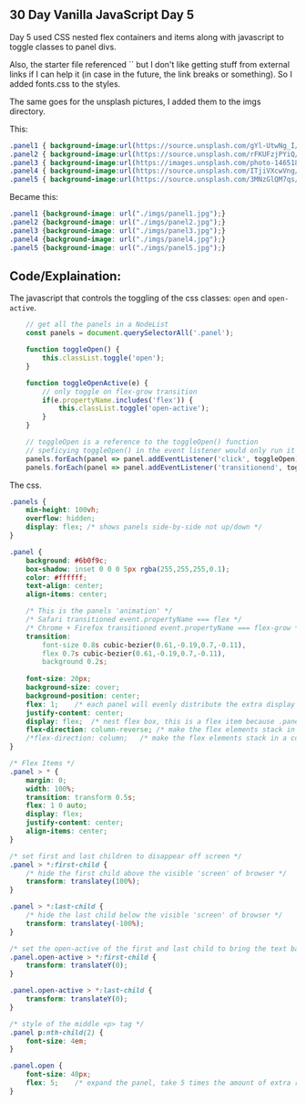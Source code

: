 ## 30 Day Vanilla JavaScript Day 5
<p>Day 5 used CSS nested flex containers and items along with javascript to toggle classes to panel divs.</p>

<p>Also, the starter file referenced `<link href='https://fonts.googleapis.com/css?family=Amatic+SC' rel='stylesheet' type='text/css'>`
but I don't like getting stuff from external links if I can help it (in case in the future, the link breaks or something). So I added
fonts.css to the styles.</p>

<p>The same goes for the unsplash pictures, I added them to the imgs directory.</p>

This:
```css
.panel1 { background-image:url(https://source.unsplash.com/gYl-UtwNg_I/1500x1500); }
.panel2 { background-image:url(https://source.unsplash.com/rFKUFzjPYiQ/1500x1500); }
.panel3 { background-image:url(https://images.unsplash.com/photo-1465188162913-8fb5709d6d57?ixlib=rb-0.3.5&q=80&fm=jpg&crop=faces&cs=tinysrgb&w=1500&h=1500&fit=crop&s=967e8a713a4e395260793fc8c802901d); }
.panel4 { background-image:url(https://source.unsplash.com/ITjiVXcwVng/1500x1500); }
.panel5 { background-image:url(https://source.unsplash.com/3MNzGlQM7qs/1500x1500); }
```

Became this:
```css
.panel1 {background-image: url("./imgs/panel1.jpg");}
.panel2 {background-image: url("./imgs/panel2.jpg");}
.panel3 {background-image: url("./imgs/panel3.jpg");}
.panel4 {background-image: url("./imgs/panel4.jpg");}
.panel5 {background-image: url("./imgs/panel5.jpg");}
```

## Code/Explaination:
The javascript that controls the toggling of the css classes: `open` and `open-active`.
```javascript
    // get all the panels in a NodeList
    const panels = document.querySelectorAll('.panel');

    function toggleOpen() {
        this.classList.toggle('open');
    }

    function toggleOpenActive(e) {
        // only toggle on flex-grow transition
        if(e.propertyName.includes('flex')) {
            this.classList.toggle('open-active');
        }
    }

    // toggleOpen is a reference to the toggleOpen() function
    // speficying toggleOpen() in the event listener would only run it on page load
    panels.forEach(panel => panel.addEventListener('click', toggleOpen));
    panels.forEach(panel => panel.addEventListener('transitionend', toggleOpenActive));
```

The css.
```css
.panels {
    min-height: 100vh;
    overflow: hidden;
    display: flex; /* shows panels side-by-side not up/down */
}

.panel {
    background: #6b0f9c;
    box-shadow: inset 0 0 0 5px rgba(255,255,255,0.1);
    color: #ffffff;
    text-align: center;
    align-items: center;

    /* This is the panels 'animation' */
    /* Safari transitioned event.propertyName === flex */
    /* Chrome + Firefox transitioned event.propertyName === flex-grow */
    transition:
        font-size 0.8s cubic-bezier(0.61,-0.19,0.7,-0.11),
        flex 0.7s cubic-bezier(0.61,-0.19,0.7,-0.11),
        background 0.2s;
    
    font-size: 20px;
    background-size: cover;
    background-position: center;
    flex: 1;	/* each panel will evenly distribute the extra display space (defined by display: flex; in .panels) */
    justify-content: center;
    display: flex;	/* nest flex box, this is a flex item because .panels is a flex container, .panel can also be a flex container by adding this */
    flex-direction: column-reverse;	/* make the flex elements stack in a reverse column */
    /*flex-direction: column;	/* make the flex elements stack in a column */
}

/* Flex Items */
.panel > * {
    margin: 0;
    width: 100%;
    transition: transform 0.5s;
    flex: 1 0 auto;
    display: flex;
    justify-content: center;
    align-items: center;
}

/* set first and last children to disappear off screen */
.panel > *:first-child {
    /* hide the first child above the visible 'screen' of browser */
    transform: translatey(100%);
}

.panel > *:last-child {
    /* hide the last child below the visible 'screen' of browser */
    transform: translatey(-100%);
}

/* set the open-active of the first and last child to bring the text back to the screen */
.panel.open-active > *:first-child {
    transform: translateY(0);
}

.panel.open-active > *:last-child {
    transform: translateY(0);
}

/* style of the middle <p> tag */
.panel p:nth-child(2) {
    font-size: 4em;
}

.panel.open {
    font-size: 40px;
    flex: 5;	/* expand the panel, take 5 times the amount of extra room as the other panels */
}
```